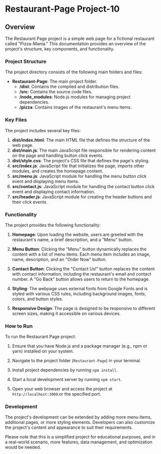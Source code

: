 # Restaurant-Page  Project-10

## Overview
The Restaurant Page project is a simple web page for a fictional restaurant called "Pizza-Mania." This documentation provides an overview of the project's structure, key components, and functionality.

### Project Structure
The project directory consists of the following main folders and files:

- **Restaurant-Page**: The main project folder.
  - **/dist**: Contains the compiled and distribution files.
  - **/src**: Contains the source code files.
  - **/node_modules**: Node.js modules for managing project dependencies.
  - **/pizza**: Contains images of the restaurant's menu items.

### Key Files
The project includes several key files:

1. **dist/index.html**: The main HTML file that defines the structure of the web page.
2. **dist/main.js**: The main JavaScript file responsible for rendering content on the page and handling button click events.
3. **dist/style.css**: The project's CSS file that defines the page's styling.
4. **src/index.js**: JavaScript file that initializes the page, imports other modules, and creates the homepage content.
5. **src/menu.js**: JavaScript module for handling the menu button click event and displaying menu items.
6. **src/contact.js**: JavaScript module for handling the contact button click event and displaying contact information.
7. **src/header.js**: JavaScript module for creating the header buttons and their click events.

### Functionality
The project provides the following functionality:

1. **Homepage**: Upon loading the website, users are greeted with the restaurant's name, a brief description, and a "Menu" button.

2. **Menu Button**: Clicking the "Menu" button dynamically replaces the content with a list of menu items. Each menu item includes an image, name, description, and an "Order Now" button.

3. **Contact Button**: Clicking the "Contact Us!" button replaces the content with contact information, including the restaurant's email and contact number. A "Go Back" button allows users to return to the homepage.

4. **Styling**: The webpage uses external fonts from Google Fonts and is styled with various CSS rules, including background images, fonts, colors, and button styles.

5. **Responsive Design**: The page is designed to be responsive to different screen sizes, making it accessible on various devices.

### How to Run
To run the Restaurant Page project:

1. Ensure that you have Node.js and a package manager (e.g., npm or yarn) installed on your system.

2. Navigate to the project folder (`Restaurant-Page`) in your terminal.

3. Install project dependencies by running `npm install`.

4. Start a local development server by running `npm start`.

5. Open your web browser and access the project at `http://localhost:3000` or the specified port.

### Development
The project's development can be extended by adding more menu items, additional pages, or more styling elements. Developers can also customize the project's content and appearance to suit their requirements.

Please note that this is a simplified project for educational purposes, and in a real-world scenario, more features, data management, and optimization would be needed.